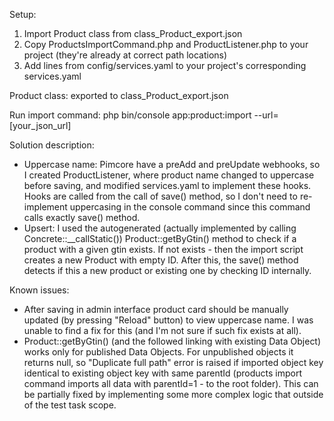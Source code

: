 Setup:
1. Import Product class from class_Product_export.json
2. Copy ProductsImportCommand.php and ProductListener.php to your project (they're already at correct path locations)
3. Add lines from config/services.yaml to your project's corresponding services.yaml

Product class:
exported to class_Product_export.json

Run import command:
php bin/console app:product:import --url=[your_json_url]

Solution description:
 - Uppercase name: Pimcore have a preAdd and preUpdate webhooks, so I created ProductListener, where product name changed to uppercase before saving, and modified services.yaml to implement these hooks. Hooks are called from the call of save() method, so I don't need to re-implement uppercasing in the console command since this command calls exactly save() method.
 - Upsert: I used the autogenerated (actually implemented by calling Concrete::__callStatic()) Product::getByGtin() method to check if a product with a given gtin exists. If not exists - then the import script creates a new Product with empty ID. After this, the save() method detects if this a new product or existing one by checking ID internally.
 
Known issues:
- After saving in admin interface product card should be manually updated (by pressing "Reload" button) to view uppercase name. I was unable to find a fix for this (and I'm not sure if such fix exists at all).
- Product::getByGtin() (and the followed linking with existing Data Object) works only for published Data Objects. For unpublished objects it returns null, so "Duplicate full path" error is raised if imported object key identical to existing object key with same parentId (products import command imports all data with parentId=1 - to the root folder). This can be partially fixed by implementing some more complex logic that outside of the test task scope.